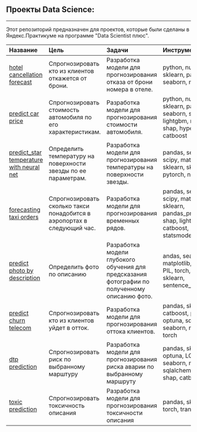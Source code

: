 ## Проекты Data Science: 

---

Этот репозиторий предназначен для проектов, которые были сделаны в Яндекс.Практикуме на программе "Data Scientist плюс".

| Название | Цель | Задачи | Инструменты |
| :-------------------- | :--------------------- |:---------------------------|:---------------------------|
| [hotel cancellation forecast](https://github.com/juniorromanenko/training_projects/tree/master/hotel_cancellation_forecast) | Спрогнозировать кто из клиентов откажется от брони. |Разработка модели для прогнозирования отказа от брони номера в отеле.| python, numpy, sklearn, pandas, seaborn, matplotlib. |
| [predict car price](https://github.com/juniorromanenko/training_projects/tree/master/predict_car_price) | Спрогнозировать стоимость автомобиля по его характеристикам. |Разработка модели для прогнозирования стоимости автомобиля. |python, numpy, sklearn, pandas, seaborn, scipy, lightgbm, matplotlib, shap, hyperopt, catboost |
| [predict_star temperature with neural net](https://github.com/juniorromanenko/training_projects/tree/master/predict_star_temperature_with_neural_net) | Определить температуру на поверхности звезды по ее параметрам. |Разработка модели для прогнозирования температуры на поверхности звезды. |pandas, seaborn, scipy, matplotlib, sklearn, skorch, pytorch, numpy |
| [forecasting taxi orders](https://github.com/juniorromanenko/training_projects/tree/master/forecasting_taxi_orders) | Спрогнозировать сколько такси понадобится в аэропортах в следующий час. | Разработка модели для прогнозирования временных рядов. |pandas, seaborn, scipy, matplotlib, sklearn, pandas_profiling, shap, lightgbm, catboost, statsmodels|
| [predict photo by description](https://github.com/juniorromanenko/training_projects/tree/master/predict_photo_by_description) | Определить фото по описанию | Разработка модели глубокого обучения для предсказания фотографии по полученному описанию фото.|andas, seaborn, re, matplotlib, numpy, PIL, torch, nltk, sklearn, sentence_transformer|
| [predict churn telecom](https://github.com/juniorromanenko/training_projects/tree/master/predict_churn_telecom)| Спрогнозировать кто из клиентов уйдет в отток. | Разработка модели для прогнозирования оттока клиентов. |pandas, sklearn, catboost, phik, optuna, sqlalchemy, seaborn, matplotlib, torch |
| [dtp prediction](https://github.com/juniorromanenko/training_projects/tree/master/dtp_prediction)| Спрогнозировать риск по выбранному марштуру | Разработка модели для прогнозирования риска аварии по выбранному маршруту |pandas, sklearn, optuna, LGBM, seaborn, matplotlib, sqlalchemy, numpy, shap, catboost |
| [toxic prediction](https://github.com/juniorromanenko/training_projects/tree/master/toxic_prediction)| Спрогнозировать токсичность описания | Разработка модели для прогнозирования токсичности описания |pandas, sklearn, re, torch, transformers |
